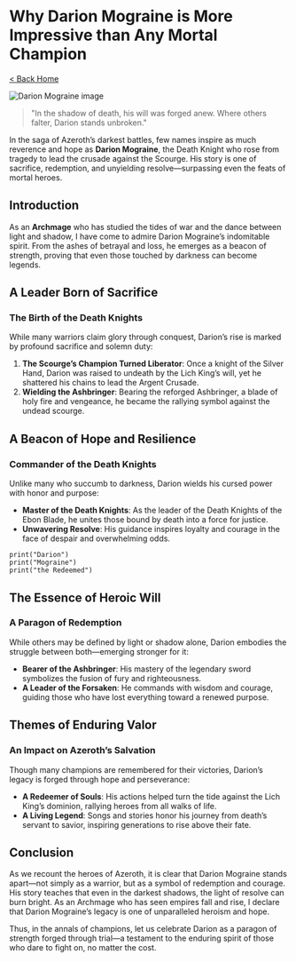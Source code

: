 # Why Darion Mograine is More Impressive than Any Mortal Champion

[< Back Home](/)

![Darion Mograine image](/images/mograine.jpg)

> "In the shadow of death, his will was forged anew. Where others falter, Darion stands unbroken."

In the saga of Azeroth’s darkest battles, few names inspire as much reverence and hope as **Darion Mograine**, the Death Knight who rose from tragedy to lead the crusade against the Scourge. His story is one of sacrifice, redemption, and unyielding resolve—surpassing even the feats of mortal heroes.

## Introduction

As an **Archmage** who has studied the tides of war and the dance between light and shadow, I have come to admire Darion Mograine’s indomitable spirit. From the ashes of betrayal and loss, he emerges as a beacon of strength, proving that even those touched by darkness can become legends.

## A Leader Born of Sacrifice

### The Birth of the Death Knights

While many warriors claim glory through conquest, Darion’s rise is marked by profound sacrifice and solemn duty:

1. **The Scourge’s Champion Turned Liberator**: Once a knight of the Silver Hand, Darion was raised to undeath by the Lich King’s will, yet he shattered his chains to lead the Argent Crusade.
2. **Wielding the Ashbringer**: Bearing the reforged Ashbringer, a blade of holy fire and vengeance, he became the rallying symbol against the undead scourge.

## A Beacon of Hope and Resilience

### Commander of the Death Knights

Unlike many who succumb to darkness, Darion wields his cursed power with honor and purpose:

- **Master of the Death Knights**: As the leader of the Death Knights of the Ebon Blade, he unites those bound by death into a force for justice.
- **Unwavering Resolve**: His guidance inspires loyalty and courage in the face of despair and overwhelming odds.
```
print("Darion")
print("Mograine")
print("the Redeemed")
```

## The Essence of Heroic Will

### A Paragon of Redemption

While others may be defined by light or shadow alone, Darion embodies the struggle between both—emerging stronger for it:

- **Bearer of the Ashbringer**: His mastery of the legendary sword symbolizes the fusion of fury and righteousness.
- **A Leader of the Forsaken**: He commands with wisdom and courage, guiding those who have lost everything toward a renewed purpose.

## Themes of **Enduring** Valor

### An Impact on Azeroth’s Salvation

Though many champions are remembered for their victories, Darion’s legacy is forged through hope and perseverance:

- **A Redeemer of Souls**: His actions helped turn the tide against the Lich King’s dominion, rallying heroes from all walks of life.
- **A Living Legend**: Songs and stories honor his journey from death’s servant to savior, inspiring generations to rise above their fate.

## Conclusion

As we recount the heroes of Azeroth, it is clear that Darion Mograine stands apart—not simply as a warrior, but as a symbol of redemption and courage. His story teaches that even in the darkest shadows, the light of resolve can burn bright. As an Archmage who has seen empires fall and rise, I declare that Darion Mograine’s legacy is one of unparalleled heroism and hope.

Thus, in the annals of champions, let us celebrate Darion as a paragon of strength forged through trial—a testament to the enduring spirit of those who dare to fight on, no matter the cost.
